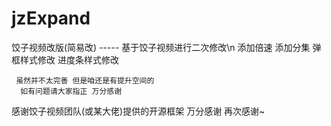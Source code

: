 # jzExpand

饺子视频改版(简易改) ----- 基于饺子视频进行二次修改\n
  添加倍速
  添加分集
  弹框样式修改
   进度条样式修改

     虽然并不太完善 但是咱还是有提升空间的
      如有问题请大家指正 万分感谢

  感谢饺子视频团队(或某大佬)提供的开源框架 万分感谢 再次感谢~
